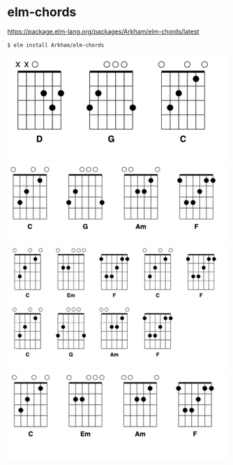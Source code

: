 # elm-chords


https://package.elm-lang.org/packages/Arkham/elm-chords/latest

```
$ elm install Arkham/elm-chords
```

![image](images/Intro.png)
![image](images/Intro1.png)
![image](images/Verse.png)
![image](images/Bridge.png)
